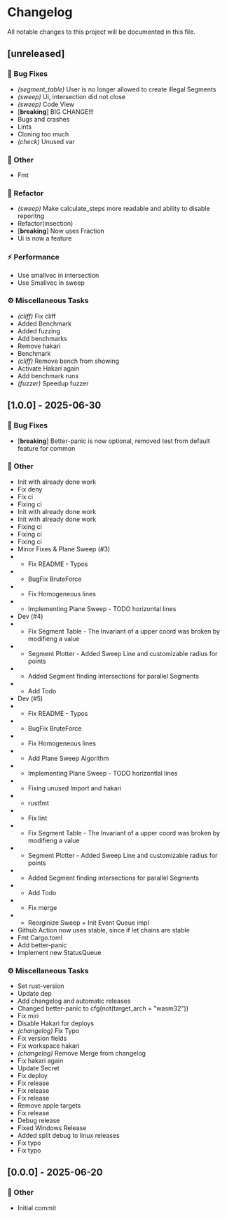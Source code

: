 # Changelog

All notable changes to this project will be documented in this file.

## [unreleased]

### 🐛 Bug Fixes

- *(segment_table)* User is no longer allowed to create illegal Segments
- *(sweep)* Ui, intersection did not close
- *(sweep)* Code View
- [**breaking**] BIG CHANGE!!!
- Bugs and crashes
- Lints
- Cloning too much
- *(check)* Unused var

### 💼 Other

- Fmt

### 🚜 Refactor

- *(sweep)* Make calculate_steps more readable and ability to disable reporitng
- Refactor(insection)
- [**breaking**] Now uses Fraction
- Ui is now a feature

### ⚡ Performance

- Use smallvec in intersection
- Use Smallvec in sweep

### ⚙️ Miscellaneous Tasks

- *(cliff)* Fix cliff
- Added Benchmark
- Added fuzzing
- Add benchmarks
- Remove hakari
- Benchmark
- *(cliff)* Remove bench from showing
- Activate Hakari again
- Add benchmark runs
- *(fuzzer)* Speedup fuzzer

## [1.0.0] - 2025-06-30

### 🐛 Bug Fixes

- [**breaking**] Better-panic is now optional, removed test from default feature for common

### 💼 Other

- Init with already done work
- Fix deny
- Fix ci
- Fixing ci
- Init with already done work
- Init with already done work
- Fixing ci
- Fixing ci
- Fixing ci
- Minor Fixes & Plane Sweep (#3)
- * Fix README - Typos
- * BugFix BruteForce
- * Fix Homogeneous lines
- * Implementing Plane Sweep - TODO horizontal lines
- Dev (#4)
- * Fix Segment Table - The Invariant of a upper coord was broken by modifieng a value
- * Segment Plotter - Added Sweep Line and customizable radius for points
- * Added Segment finding intersections for parallel Segments
- * Add Todo
- Dev (#5)
- * Fix README - Typos
- * BugFix BruteForce
- * Fix Homogeneous lines
- * Add Plane Sweep Algorithm
- * Implementing Plane Sweep - TODO horizontlal lines
- * Fixing unused Import and hakari
- * rustfmt
- * Fix lint
- * Fix Segment Table - The Invariant of a upper coord was broken by modifieng a value
- * Segment Plotter - Added Sweep Line and customizable radius for points
- * Added Segment finding intersections for parallel Segments
- * Add Todo
- * Fix merge
- * Reorginize Sweep + Init Event Queue impl
- Github Action now uses stable, since if let chains are stable
- Fmt Cargo.toml
- Add better-panic
- Implement new StatusQueue

### ⚙️ Miscellaneous Tasks

- Set rust-version
- Update dep
- Add changelog and automatic releases
- Changed better-panic to  cfg(not(target_arch = "wasm32"))
- Fix miri
- Disable Hakari for deploys
- *(changelog)* Fix Typo
- Fix version fields
- Fix workspace hakari
- *(changelog)* Remove Merge from changelog
- Fix hakari again
- Update Secret
- Fix deploy
- Fix release
- Fix release
- Fix release
- Remove apple targets
- Fix release
- Debug release
- Fixed Windows Release
- Added split debug to linux releases
- Fix typo
- Fix typo

## [0.0.0] - 2025-06-20

### 💼 Other

- Initial commit

<!-- generated by git-cliff -->
